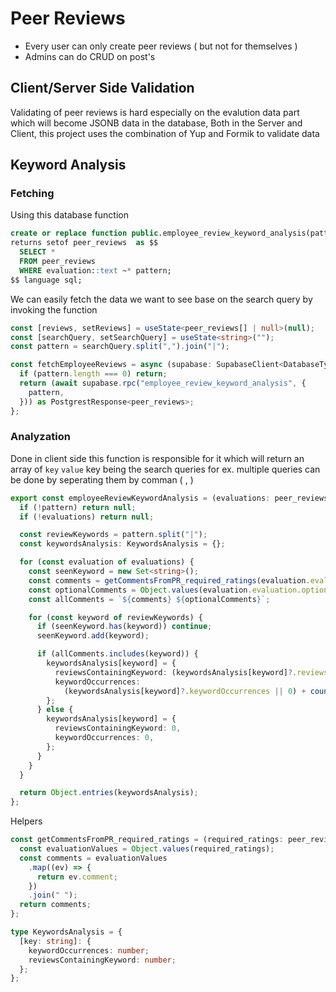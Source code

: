 # Peer Reviews

- Every user can only create peer reviews ( but not for themselves )
- Admins can do CRUD on post's

## Client/Server Side Validation

Validating of peer reviews is hard especially on the evalution data part which will become JSONB data in the database, Both in the Server and Client, this project uses the combination of Yup and Formik to validate data

## Keyword Analysis

### Fetching

Using this database function

```sql
create or replace function public.employee_review_keyword_analysis(pattern text)
returns setof peer_reviews  as $$
  SELECT *
  FROM peer_reviews
  WHERE evaluation::text ~* pattern;
$$ language sql;
```

We can easily fetch the data we want to see base on the search query by invoking the function

```ts
const [reviews, setReviews] = useState<peer_reviews[] | null>(null);
const [searchQuery, setSearchQuery] = useState<string>("");
const pattern = searchQuery.split(",").join("|");

const fetchEmployeeReviews = async (supabase: SupabaseClient<DatabaseTypes>) => {
  if (pattern.length === 0) return;
  return (await supabase.rpc("employee_review_keyword_analysis", {
    pattern,
  })) as PostgrestResponse<peer_reviews>;
};
```

### Analyzation
Done in client side this function is responsible for it which will return an array of `key` `value` key being the search queries for ex. multiple queries can be done by seperating them by comman ( , )
```ts
export const employeeReviewKeywordAnalysis = (evaluations: peer_reviews[] | null, pattern: string) => {
  if (!pattern) return null;
  if (!evaluations) return null;

  const reviewKeywords = pattern.split("|");
  const keywordsAnalysis: KeywordsAnalysis = {};

  for (const evaluation of evaluations) {
    const seenKeyword = new Set<string>();
    const comments = getCommentsFromPR_required_ratings(evaluation.evaluation.required_rating);
    const optionalComments = Object.values(evaluation.evaluation.optional_rating).join(" ");
    const allComments = `${comments} ${optionalComments}`;

    for (const keyword of reviewKeywords) {
      if (seenKeyword.has(keyword)) continue;
      seenKeyword.add(keyword);

      if (allComments.includes(keyword)) {
        keywordsAnalysis[keyword] = {
          reviewsContainingKeyword: (keywordsAnalysis[keyword]?.reviewsContainingKeyword || 0) + 1,
          keywordOccurrences:
            (keywordsAnalysis[keyword]?.keywordOccurrences || 0) + countOccurrences(allComments, keyword),
        };
      } else {
        keywordsAnalysis[keyword] = {
          reviewsContainingKeyword: 0,
          keywordOccurrences: 0,
        };
      }
    }
  }

  return Object.entries(keywordsAnalysis);
};
```
Helpers

```ts
const getCommentsFromPR_required_ratings = (required_ratings: peer_review_required_ratings) => {
  const evaluationValues = Object.values(required_ratings);
  const comments = evaluationValues
    .map((ev) => {
      return ev.comment;
    })
    .join(" ");
  return comments;
};

type KeywordsAnalysis = {
  [key: string]: {
    keywordOccurrences: number;
    reviewsContainingKeyword: number;
  };
};
```